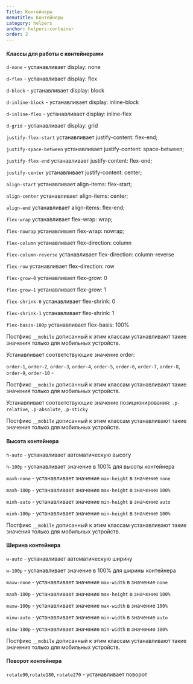 ```yaml
---
Title: Контейнеры
menutitle: Контейнеры
category: helpers
anchor: helpers-container
order: 2
---
```


#### Классы для работы с контейнерами

`d-none` - устанавливает display: none

`d-flex` - устанавливает display: flex

`d-block` - устанавливает display: block

`d-inline-block` - устанавливает display: inline-block

`d-inline-flex` - устанавливает display: inline-flex

`d-grid` - устанавливает display: grid


`justify-flex-start` устанавливает justify-content: flex-end;

`justify-space-between` устанавливает justify-content: space-between;

`justify-flex-end` устанавливает justify-content: flex-end;

`justify-center` устанавливает justify-content: center;


`align-start` устанавливает align-items: flex-start;

`align-center` устанавливает align-items: center;

`align-end` устанавливает align-items: flex-end;


`flex-wrap` устанавливает flex-wrap: wrap;

`flex-nowrap` устанавливает flex-wrap: nowrap;

`flex-column` устанавливает flex-direction: column

`flex-column-reverse` устанавливает flex-direction: column-reverse

`flex-row` устанавливает flex-direction: row

`flex-grow-0` устанавливает flex-grow: 0

`flex-grow-1` устанавливает flex-grow: 1

`flex-shrink-0` устанавливает flex-shrink: 0

`flex-shrink-1` устанавливает flex-shrink: 1

`flex-basis-100p` устанавливает flex-basis: 100%


Постфикс `__mobile` дописанный к этим классам устанавливают такие значения только для мобильных устройств.

Устанавливает соответствующие значение order:

`order-1`, `order-2`, `order-3`, `order-4`, `order-5`, `order-6`, `order-7`, `order-8`, `order-9`, `order-10` -

Постфикс `__mobile` дописанный к этим классам устанавливают такие значения только для мобильных устройств.


Устанавливает соответствующие значение позиционирования:
`.p-relative`, `.p-absolute`, `.p-sticky`

Постфикс `__mobile` дописанный к этим классам устанавливают такие значения только для мобильных устройств.


#### Высота контейнера

`h-auto` - устанавливает автоматическую высоту

`h-100p` - устанавливает значение в 100% для высоты контейнера

`maxh-none` - устанавливает значение `max-height` в значение `none`

`maxh-100p` - устанавливает значение `max-height` в значение `100%`

`minh-auto` - устанавливает значение `min-height` в значение `auto`

`minh-100p` - устанавливает значение `min-height` в значение `100%`

Постфикс `__mobile` дописанный к этим классам устанавливают такие значения только для мобильных устройств.


#### Ширина контейнера

`w-auto` - устанавливает автоматическую ширину

`w-100p` - устанавливает значение в 100% для ширины контейнера

`maxw-none` - устанавливает значение `max-width` в значение `none`

`maxh-100p` - устанавливает значение `max-height` в значение `100%`

`maxw-100p` - устанавливает значение `max-width` в значение `100%`

`minw-auto` - устанавливает значение `min-width` в значение `auto`

`minw-100p` - устанавливает значение `min-width` в значение `100%`

Постфикс `__mobile` дописанный к этим классам устанавливают такие значения только для мобильных устройств.


#### Поворот контейнера

`rotate90`,`rotate180`, `rotate270` - устанавливает поворот
